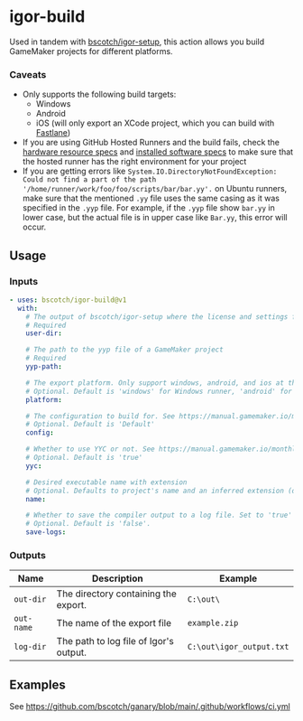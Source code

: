 # igor-build

Used in tandem with [bscotch/igor-setup](https://github.com/bscotch/igor-setup), this action allows you build GameMaker projects for different platforms.

### Caveats

- Only supports the following build targets:
  - Windows
  - Android
  - iOS (will only export an XCode project, which you can build with [Fastlane](https://docs.fastlane.tools/best-practices/continuous-integration/github/))
- If you are using GitHub Hosted Runners and the build fails, check the [hardware resource specs](https://docs.github.com/en/actions/using-github-hosted-runners/about-github-hosted-runners/about-github-hosted-runners#supported-runners-and-hardware-resources) and [installed software specs](https://github.com/actions/runner-images?tab=readme-ov-file#software-and-image-support) to make sure that the hosted runner has the right environment for your project
- If you are getting errors like `System.IO.DirectoryNotFoundException: Could not find a part of the path '/home/runner/work/foo/foo/scripts/bar/bar.yy'.` on Ubuntu runners, make sure that the mentioned `.yy` file uses the same casing as it was specified in the `.yyp` file. For example, if the `.yyp` file show `bar.yy` in lower case, but the actual file is in upper case like `Bar.yy`, this error will occur.

## Usage

### Inputs

```yaml
- uses: bscotch/igor-build@v1
  with:
    # The output of bscotch/igor-setup where the license and settings files are set up.
    # Required
    user-dir:

    # The path to the yyp file of a GameMaker project
    # Required
    yyp-path:

    # The export platform. Only support windows, android, and ios at the moment
    # Optional. Default is 'windows' for Windows runner, 'android' for Linux runner, and "ios" for MacOS runner
    platform:

    # The configuration to build for. See https://manual.gamemaker.io/monthly/en/#t=Settings%2FConfigurations.htm
    # Optional. Default is 'Default'
    config:

    # Whether to use YYC or not. See https://manual.gamemaker.io/monthly/en/#t=Settings%2FYoYo_Compiler.htm
    # Optional. Default is 'true'
    yyc:

    # Desired executable name with extension
    # Optional. Defaults to project's name and an inferred extension (demo.zip for Windows, demo.aab for Android, demo.xcodeproj for iOS).
    name:

    # Whether to save the compiler output to a log file. Set to 'true' to enable.
    # Optional. Default is 'false'.
    save-logs:
```

### Outputs

| Name       | Description                            | Example                  |
| ---------- | -------------------------------------- | ------------------------ |
| `out-dir`  | The directory containing the export.   | `C:\out\`                |
| `out-name` | The name of the export file            | `example.zip`            |
| `log-dir`  | The path to log file of Igor's output. | `C:\out\igor_output.txt` |

## Examples

See <https://github.com/bscotch/ganary/blob/main/.github/workflows/ci.yml>
